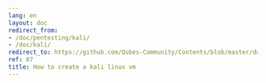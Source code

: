 ```yaml
---
lang: en
layout: doc
redirect_from:
- /doc/pentesting/kali/
- /doc/kali/
redirect_to: https://github.com/Qubes-Community/Contents/blob/master/docs/os/pentesting/kali.md
ref: 87
title: How to create a kali linux vm
---
```

